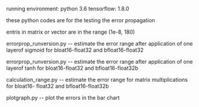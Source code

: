 running environment: python 3.6
         tensorflow: 1.8.0 


these python codes are for the testing the error propagation 

entris in matrix or vector are in the range (1e-8, 180)


errorprop_runversion.py  -- estimate the error range after application of one layerof sigmoid      				    for bloat16-float32 and bfloat16-float32

errorprop_runversion.py  -- estimate the error range after application of one layerof tanh      			    for bloat16-float32 and bfloat16-float32b


calculation_range.py     -- estimate the error range for matrix multiplications for bloat16-		    float32 and bfloat16-float32b



plotgraph.py             -- plot the errors in the bar chart





